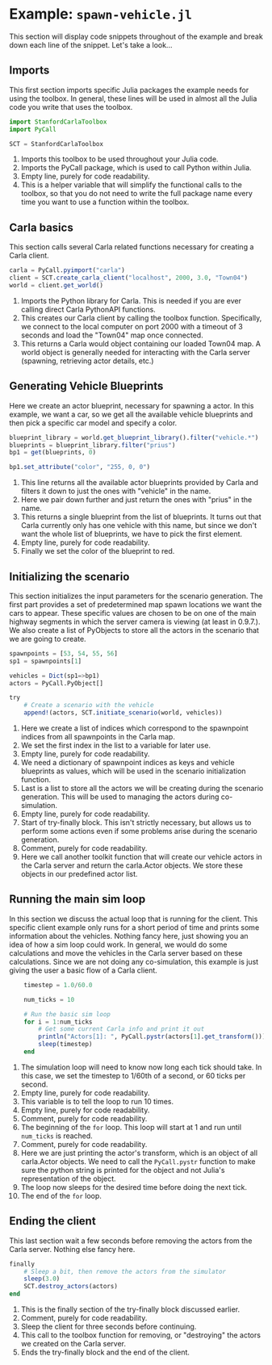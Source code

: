 # Example: `spawn-vehicle.jl`

This section will display code snippets throughout of the example and break down
each line of the snippet. Let's take a look...

## Imports
This first section imports specific Julia packages the example needs for using
the toolbox. In general, these lines will be used in almost all the Julia code
you write that uses the toolbox.

```julia
import StanfordCarlaToolbox
import PyCall

SCT = StanfordCarlaToolbox
```

1. Imports this toolbox to be used throughout your Julia code.
2. Imports the PyCall package, which is used to call Python within Julia.
3. Empty line, purely for code readability.
4. This is a helper variable that will simplify the functional calls to the
toolbox, so that you do not need to write the full package name every time you
want to use a function within the toolbox.

## Carla basics

This section calls several Carla related functions necessary for creating a
Carla client.

```julia
carla = PyCall.pyimport("carla")
client = SCT.create_carla_client("localhost", 2000, 3.0, "Town04")
world = client.get_world()
```

1. Imports the Python library for Carla. This is needed if you are ever calling
   direct Carla PythonAPI functions. 
2. This creates our Carla client by calling the toolbox function. Specifically,
   we connect to the local computer on port 2000 with a timeout of 3 seconds and
   load the "Town04" map once connected.
3. This returns a Carla would object containing our loaded Town04 map. A world
   object is generally needed for interacting with the Carla server (spawning,
   retrieving actor details, etc.)

## Generating Vehicle Blueprints

Here we create an actor blueprint, necessary for spawning a actor. In this
example, we want a car, so we get all the available vehicle blueprints and then
pick a specific car model and specify a color.

```julia
blueprint_library = world.get_blueprint_library().filter("vehicle.*")
blueprints = blueprint_library.filter("prius")
bp1 = get(blueprints, 0)

bp1.set_attribute("color", "255, 0, 0")
```

1. This line returns all the available actor blueprints provided by Carla and
   filters it down to just the ones with "vehicle" in the name.
2. Here we pair down further and just return the ones with "prius" in the name.
3. This returns a single blueprint from the list of blueprints. It turns out
   that Carla currently only has one vehicle with this name, but since we don't
   want the whole list of blueprints, we have to pick the first element.
4. Empty line, purely for code readability.
5. Finally we set the color of the blueprint to red.

## Initializing the scenario

This section initializes the input parameters for the scenario generation. The
first part provides a set of predetermined map spawn locations we want the
cars to appear. These specific values are chosen to be on one of the main
highway segments in which the server camera is viewing (at least in 0.9.7.). We
also create a list of PyObjects to store all the actors in the scenario that we
are going to create.

```julia
spawnpoints = [53, 54, 55, 56]
sp1 = spawnpoints[1]

vehicles = Dict(sp1=>bp1)
actors = PyCall.PyObject[]

try
    # Create a scenario with the vehicle
    append!(actors, SCT.initiate_scenario(world, vehicles))
```

1. Here we create a list of indices which correspond to the spawnpoint indices
   from all spawnpoints in the Carla map.
2. We set the first index in the list to a variable for later use.
3. Empty line, purely for code readability.
4. We need a dictionary of spawnpoint indices as keys and vehicle blueprints as
   values, which will be used in the scenario initialization function.
5. Last is a list to store all the actors we will be creating during the
   scenario generation. This will be used to managing the actors during
   co-simulation.
6. Empty line, purely for code readability.
7. Start of try-finally block. This isn't strictly necessary, but allows us to
   perform some actions even if some problems arise during the scenario
   generation.
8. Comment, purely for code readability.
9. Here we call another toolkit function that will create our vehicle actors in
   the Carla server and return the carla.Actor objects. We store these objects
   in our predefined actor list. 

## Running the main sim loop

In this section we discuss the actual loop that is running for the client. This
specific client example only runs for a short period of time and prints some
information about the vehicles. Nothing fancy here, just showing you an idea of
how a sim loop could work. In general, we would do some calculations and move
the vehicles in the Carla server based on these calculations. Since we are not
doing any co-simulation, this example is just giving the user a basic flow of
a Carla client.

```julia
    timestep = 1.0/60.0

    num_ticks = 10

    # Run the basic sim loop
    for i = 1:num_ticks
        # Get some current Carla info and print it out
        println("Actors[1]: ", PyCall.pystr(actors[1].get_transform()))
        sleep(timestep)
    end
```

1. The simulation loop will need to know now long each tick should take. In this
   case, we set the timestep to 1/60th of a second, or 60 ticks per second.
2. Empty line, purely for code readability.
3. This variable is to tell the loop to run 10 times.
4. Empty line, purely for code readability.
5. Comment, purely for code readability.
6. The beginning of the `for` loop. This loop will start at 1 and run until
   `num_ticks` is reached.
7. Comment, purely for code readability.
8. Here we are just printing the actor's transform, which is an object of all
   carla.Actor objects. We need to call the `PyCall.pystr` function to make sure
   the python string is printed for the object and not Julia's representation of
   the object.
9. The loop now sleeps for the desired time before doing the next tick.
10. The end of the `for` loop.

## Ending the client

This last section wait a few seconds before removing the actors from the Carla
server. Nothing else fancy here.

```julia
finally
    # Sleep a bit, then remove the actors from the simulator
    sleep(3.0)
    SCT.destroy_actors(actors)
end
```

1. This is the finally section of the try-finally block discussed earlier.
2. Comment, purely for code readability.
3. Sleep the client for three seconds before continuing.
4. This call to the toolbox function for removing, or "destroying" the actors we
   created on the Carla server.
5. Ends the try-finally block and the end of the client.
